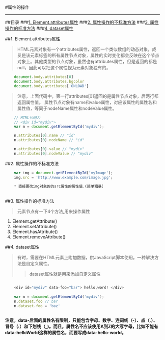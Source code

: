 #属性的操作
***
##目录
###[1. Element.attributes属性](Element.attributes属性)
###[2. 属性操作的不标准方法](#属性操作的不标准方法)
###[3. 属性操作的标准方法](#属性操作的标准方法)
###[4. dataset属性](#dataset属性)

##<a id="Element.attributes属性">1. Element.attributes属性</a>
>HTML元素对象有一个attributes属性，返回一个类似数组的动态对象，成员是该元素标签的所有属性节点对象，属性的实时变化都会反映在这个节点对象上。其他类型的节点对象，虽然也有attributes属性，但是返回的都是null，因此可以把这个属性视为元素对象独有的。

```js
	document.body.attributes[0]
	document.body.attributes.bgcolor
	document.body.attributes['ONLOAD']
```
>注意，上面代码中，第一行attributes[0]返回的是属性节点对象，后两行都返回属性值。
>属性节点对象有name和value属性，对应该属性的属性名和属性值，等同于nodeName属性和nodeValue属性。

```js
	// HTML代码为
	// <div id="mydiv">
	var n = document.getElementById('mydiv');

	n.attributes[0].name // "id"
	n.attributes[0].nodeName // "id"

	n.attributes[0].value // "mydiv"
	n.attributes[0].nodeValue // "mydiv"
```

##<a id="属性操作的不标准方法">2. 属性操作的不标准方法</a>

```js
	var img = document.getElementById('myImage');
	img.src = 'http://www.example.com/image.jpg';
	
	* 直接更改img对象的的src属性的属性值.(简单粗暴)
	 
```

##<a id="属性操作的标准方法">3. 属性操作的标准方法</a>
>元素节点有一下4个方法,用来操作属性

1. Element.getAttribute()
2. Element.setAttribute()
3. Element.hasAttribute()
4. Element.removeAttribute()

##<a id="dataset属性">4. dataset属性</a>
>有时，需要在HTML元素上附加数据，供JavaScript脚本使用。一种解决方法是自定义属性。
>>dataset属性就是用来添加自定义属性

```js

	<div id="mydiv" data-foo="bar"> hello,word! </div>
	
	var n = document.getElementById('mydiv');
	n.dataset.foo // bar
	n.dataset.foo = 'baz'
	
```
**注意，data-后面的属性名有限制，只能包含字母、数字、连词线（-）、点（.）、冒号（:）和下划线（_)。而且，属性名不应该使用A到Z的大写字母，比如不能有data-helloWorld这样的属性名，而要写成data-hello-world。**



